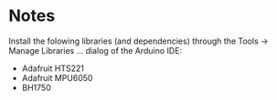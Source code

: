 # Notes

Install the folowing libraries (and dependencies) through the Tools -> Manage Libraries ... dialog of the Arduino IDE:
- Adafruit HTS221
- Adafruit MPU6050
- BH1750

